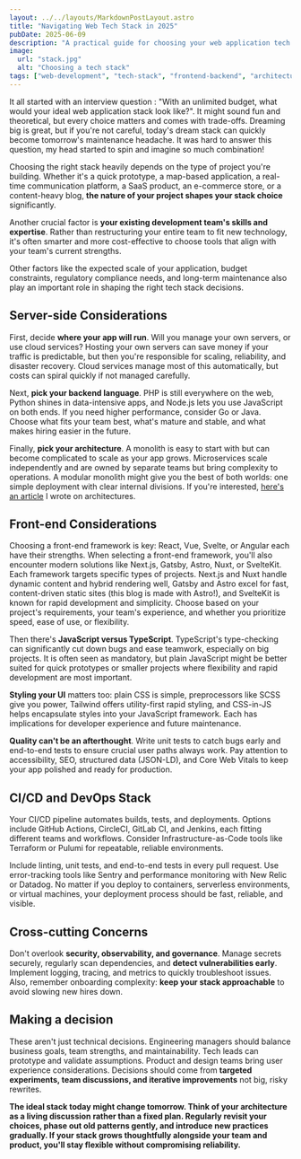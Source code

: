 ```yaml
---
layout: ../../layouts/MarkdownPostLayout.astro
title: "Navigating Web Tech Stack in 2025"
pubDate: 2025-06-09
description: "A practical guide for choosing your web application tech stack in 2025, balancing technology choices, team skills, and real-world project constraints."
image:
  url: "stack.jpg"
  alt: "Choosing a tech stack"
tags: ["web-development", "tech-stack", "frontend-backend", "architecture", "devops", "ci-cd", "javascript", "typescript", "decision-making", "for-non-engineering"]
---
```

It all started with an interview question : "With an unlimited budget, what would your ideal web application stack look like?". It might sound fun and theoretical, but every choice matters and comes with trade-offs. Dreaming big is great, but if you're not careful, today's dream stack can quickly become tomorrow's maintenance headache. It was hard to answer this question, my head started to spin and imagine so much combination!

Choosing the right stack heavily depends on the type of project you're building. Whether it's a quick prototype, a map-based application, a real-time communication platform, a SaaS product, an e-commerce store, or a content-heavy blog, **the nature of your project shapes your stack choice** significantly. 

Another crucial factor is **your existing development team's skills and expertise**. Rather than restructuring your entire team to fit new technology, it's often smarter and more cost-effective to choose tools that align with your team's current strengths. 

Other factors like the expected scale of your application, budget constraints, regulatory compliance needs, and long-term maintenance also play an important role in shaping the right tech stack decisions.

## Server-side Considerations

First, decide **where your app will run**. Will you manage your own servers, or use cloud services? Hosting your own servers can save money if your traffic is predictable, but then you're responsible for scaling, reliability, and disaster recovery. Cloud services manage most of this automatically, but costs can spiral quickly if not managed carefully.

Next, **pick your backend language**. PHP is still everywhere on the web, Python shines in data-intensive apps, and Node.js lets you use JavaScript on both ends. If you need higher performance, consider Go or Java. Choose what fits your team best, what's mature and stable, and what makes hiring easier in the future.

Finally, **pick your architecture**. A monolith is easy to start with but can become complicated to scale as your app grows. Microservices scale independently and are owned by separate teams but bring complexity to operations. A modular monolith might give you the best of both worlds: one simple deployment with clear internal divisions. If you're interested, [here's an article](/posts/architecture-patterns-for-non-engineers) I wrote on architectures.

## Front-end Considerations

Choosing a front-end framework is key: React, Vue, Svelte, or Angular each have their strengths. When selecting a front-end framework, you'll also encounter modern solutions like Next.js, Gatsby, Astro, Nuxt, or SvelteKit. Each framework targets specific types of projects. Next.js and Nuxt handle dynamic content and hybrid rendering well, Gatsby and Astro excel for fast, content-driven static sites (this blog is made with Astro!), and SvelteKit is known for rapid development and simplicity. Choose based on your project's requirements, your team's experience, and whether you prioritize speed, ease of use, or flexibility.

Then there's **JavaScript versus TypeScript**. TypeScript's type-checking can significantly cut down bugs and ease teamwork, especially on big projects. It is often seen as mandatory, but plain JavaScript might be better suited for quick prototypes or smaller projects where flexibility and rapid development are most important.

**Styling your UI** matters too: plain CSS is simple, preprocessors like SCSS give you power, Tailwind offers utility-first rapid styling, and CSS-in-JS helps encapsulate styles into your JavaScript framework. Each has implications for developer experience and future maintenance.

**Quality can't be an afterthought**. Write unit tests to catch bugs early and end-to-end tests to ensure crucial user paths always work. Pay attention to accessibility, SEO, structured data (JSON-LD), and Core Web Vitals to keep your app polished and ready for production.

## CI/CD and DevOps Stack

Your CI/CD pipeline automates builds, tests, and deployments. Options include GitHub Actions, CircleCI, GitLab CI, and Jenkins, each fitting different teams and workflows. Consider Infrastructure-as-Code tools like Terraform or Pulumi for repeatable, reliable environments.

Include linting, unit tests, and end-to-end tests in every pull request. Use error-tracking tools like Sentry and performance monitoring with New Relic or Datadog. No matter if you deploy to containers, serverless environments, or virtual machines, your deployment process should be fast, reliable, and visible.

## Cross-cutting Concerns

Don't overlook **security, observability, and governance**. Manage secrets securely, regularly scan dependencies, and **detect vulnerabilities early**. Implement logging, tracing, and metrics to quickly troubleshoot issues. Also, remember onboarding complexity:  **keep your stack approachable** to avoid slowing new hires down.

## Making a decision

These aren't just technical decisions. Engineering managers should balance business goals, team strengths, and maintainability. Tech leads can prototype and validate assumptions. Product and design teams bring user experience considerations. Decisions should come from **targeted experiments, team discussions, and iterative improvements** not big, risky rewrites.


**The ideal stack today might change tomorrow. Think of your architecture as a living discussion rather than a fixed plan. Regularly revisit your choices, phase out old patterns gently, and introduce new practices gradually. If your stack grows thoughtfully alongside your team and product, you'll stay flexible without compromising reliability.**